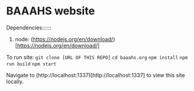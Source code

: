 # BAAAHS website

Dependencies::::::
1) node: (https://nodejs.org/en/download/)[https://nodejs.org/en/download/]

To run site:
`git clone [URL OF THIS REPO]`
`cd baaahs.org`
`npm install`
`npm run build`
`npm start`

Navigate to (http://localhost:1337)[http://localhost:1337] to view this site locally.
